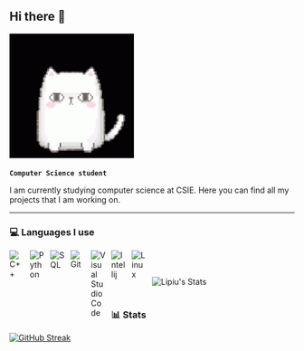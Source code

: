 ## Hi there 👋

![That's literally me](images/cat.gif)

**`Computer Science student`**

I am currently studying computer science at CSIE.
Here you can find all my projects that I am working on.

---

### 💻 Languages I use

<!-- <div align="left">
  <img src="https://github-readme-stats.vercel.app/api/top-langs?username=Lipiu&bg_color=000&show_icons=true&locale=en&layout=compact&theme=violet-dark&title_color=FE0088&text_color=FE0088&border_color=FE0088&font=" alt="Lipiu" />
</div>
<br /> -->
<img align="left" alt="C++" width="26px" src="https://cdn.jsdelivr.net/gh/devicons/devicon@latest/icons/cplusplus/cplusplus-original.svg" style="padding-right:10px;" />
<img align="left" alt="Python" width="26px" src="https://cdn.jsdelivr.net/gh/devicons/devicon@latest/icons/python/python-original-wordmark.svg" style="padding-right:10px;" />
<img align="left" alt="SQL" width="26px" src="https://cdn.jsdelivr.net/gh/devicons/devicon@latest/icons/sqldeveloper/sqldeveloper-original.svg" style="padding-right:10px;" />
<img align="left" alt="Git" width="26px" src="https://cdn.jsdelivr.net/gh/devicons/devicon@latest/icons/git/git-original.svg" style="padding-right:10px;" />
<img align="left" alt="Visual Studio Code" width="26px" src="https://cdn.jsdelivr.net/gh/devicons/devicon/icons/vscode/vscode-original.svg" style="padding-right:10px;" />
<img align="left" alt="Intellij" width="26px" src="https://cdn.jsdelivr.net/gh/devicons/devicon@latest/icons/intellij/intellij-original.svg" style="padding-right:10px;" />
<img align="left" alt="Linux" width="26px" src="https://cdn.jsdelivr.net/gh/devicons/devicon@latest/icons/linux/linux-original.svg" style="padding-right:10px;" />
<br />

##

![Lipiu's Stats](https://github-readme-stats.vercel.app/api?username=Lipiu&bg_color=000&title_color=FE0088&text_color=FE0088&ring_color=FE0088&show_icons=true&icon_color=c8e3f3&border_color=FE0088)

#

### 📊 Stats

[![GitHub Streak](https://github-readme-streak-stats.herokuapp.com?user=Lipiu&theme=violet-dark)](https://git.io/streak-stats)

<!--![Lipiu's GitHub Stats](https://github-readme-stats.vercel.app/api?username=Lipiu&show_icons=true&theme=violet-dark)
<!--
**Lipiu/Lipiu** is a ✨ _special_ ✨ repository because its `README.md` (this file) appears on your GitHub profile.

Here are some ideas to get you started:

- 🔭 I’m currently working on ...
- 🌱 I’m currently learning ...
- 👯 I’m looking to collaborate on ...
- 🤔 I’m looking for help with ...
- 💬 Ask me about ...
- 📫 How to reach me: ...
- 😄 Pronouns: ...
- ⚡ Fun fact: ...
-->
